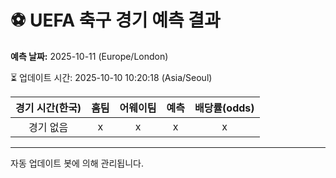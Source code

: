 # ⚽️ UEFA 축구 경기 예측 결과

**예측 날짜:** 2025-10-11 (Europe/London)

⏳ 업데이트 시간: 2025-10-10 10:20:18 (Asia/Seoul)

| 경기 시간(한국) | 홈팀 | 어웨이팀 | 예측 | 배당률(odds) |
|:-------------:|:-----:|:-------:|:-----:|:------------:|
| 경기 없음 | x | x | x | x |

---
자동 업데이트 봇에 의해 관리됩니다.
